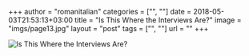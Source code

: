 +++
author = "romanitalian"
categories = ["", ""]
date = 2018-05-03T21:53:13+03:00
title = "Is This Where the Interviews Are?"
image = "imgs/page13.jpg"
layout = "post"
tags = ["", ""]
url = ""
+++

<img src="/imgs/page13.jpg" alt="Is This Where the Interviews Are?">